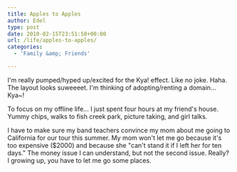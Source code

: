 ```yaml
---
title: Apples to Apples
author: Edel
type: post
date: 2010-02-15T23:51:58+00:00
url: /life/apples-to-apples/
categories:
  - 'Family &amp; Friends'

---
```

I'm really pumped/hyped up/excited for the Kya! effect. Like no joke. Haha. The layout looks suweeeet. I'm thinking of adopting/renting a domain... Kya~!

To focus on my offline life... I just spent four hours at my friend's house. Yummy chips, walks to fish creek park, picture taking, and girl talks. 

I have to make sure my band teachers convince my mom about me going to California for our tour this summer. My mom won't let me go because it's too expensive ($2000) and because she "can't stand it if I left her for ten days." The money issue I can understand, but not the second issue. Really? I growing up, you have to let me go some places.


